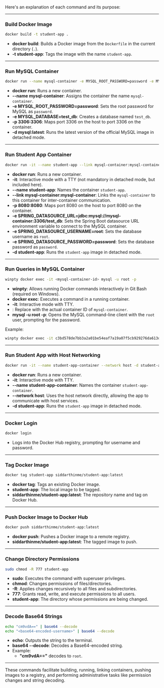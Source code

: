 Here's an explanation of each command and its purpose:

---

### **Build Docker Image**
```bash
docker build -t student-app .
```
- **docker build**: Builds a Docker image from the `Dockerfile` in the current directory (`.`).
- **-t student-app**: Tags the image with the name `student-app`.

---

### **Run MySQL Container**
```bash
docker run --name mysql-container -e MYSQL_ROOT_PASSWORD=password -e MYSQL_DATABASE=test_db -p 3306:3306 -d mysql:latest
```
- **docker run**: Runs a new container.
- **--name mysql-container**: Assigns the container the name `mysql-container`.
- **-e MYSQL_ROOT_PASSWORD=password**: Sets the root password for MySQL as `password`.
- **-e MYSQL_DATABASE=test_db**: Creates a database named `test_db`.
- **-p 3306:3306**: Maps port 3306 on the host to port 3306 on the container.
- **-d mysql:latest**: Runs the latest version of the official MySQL image in detached mode.

---

### **Run Student App Container**
```bash
docker run -it --name student-app --link mysql-container:mysql-container -p 8080:8080 -e SPRING_DATASOURCE_URL=jdbc:mysql://mysql-container:3306/test_db -e SPRING_DATASOURCE_USERNAME=root -e SPRING_DATASOURCE_PASSWORD=password -d student-app
```
- **docker run**: Runs a new container.
- **-it**: Interactive mode with a TTY (not mandatory in detached mode, but included here).
- **--name student-app**: Names the container `student-app`.
- **--link mysql-container:mysql-container**: Links the `mysql-container` to this container for inter-container communication.
- **-p 8080:8080**: Maps port 8080 on the host to port 8080 on the container.
- **-e SPRING_DATASOURCE_URL=jdbc:mysql://mysql-container:3306/test_db**: Sets the Spring Boot datasource URL environment variable to connect to the MySQL container.
- **-e SPRING_DATASOURCE_USERNAME=root**: Sets the database username as `root`.
- **-e SPRING_DATASOURCE_PASSWORD=password**: Sets the database password as `password`.
- **-d student-app**: Runs the `student-app` image in detached mode.

---

### **Run Queries in MySQL Container**
```bash
winpty docker exec -it <mysql-container-id> mysql -u root -p
```
- **winpty**: Allows running Docker commands interactively in Git Bash (required on Windows).
- **docker exec**: Executes a command in a running container.
- **-it**: Interactive mode with TTY.
- **<mysql-container-id>**: Replace with the actual container ID of `mysql-container`.
- **mysql -u root -p**: Opens the MySQL command-line client with the `root` user, prompting for the password.

Example:
```bash
winpty docker exec -it c3bd578de7bb3a2a01be54eaf7a19a07f5cb929276da613dde6693223d3e6df0 mysql -u root -p
```

---

### **Run Student App with Host Networking**
```bash
docker run -it --name student-app-container --network host -d student-app
```
- **docker run**: Runs a new container.
- **-it**: Interactive mode with TTY.
- **--name student-app-container**: Names the container `student-app-container`.
- **--network host**: Uses the host network directly, allowing the app to communicate with host services.
- **-d student-app**: Runs the `student-app` image in detached mode.

---

### **Docker Login**
```bash
docker login
```
- Logs into the Docker Hub registry, prompting for username and password.

---

### **Tag Docker Image**
```bash
docker tag student-app siddarthinme/student-app:latest
```
- **docker tag**: Tags an existing Docker image.
- **student-app**: The local image to be tagged.
- **siddarthinme/student-app:latest**: The repository name and tag on Docker Hub.

---

### **Push Docker Image to Docker Hub**
```bash
docker push siddarthinme/student-app:latest
```
- **docker push**: Pushes a Docker image to a remote registry.
- **siddarthinme/student-app:latest**: The tagged image to push.

---

### **Change Directory Permissions**
```bash
sudo chmod -R 777 student-app
```
- **sudo**: Executes the command with superuser privileges.
- **chmod**: Changes permissions of files/directories.
- **-R**: Applies changes recursively to all files and subdirectories.
- **777**: Grants read, write, and execute permissions to all users.
- **student-app**: The directory whose permissions are being changed.

---

### **Decode Base64 Strings**
```bash
echo "cm9vdA==" | base64 --decode
echo "<base64-encoded-username>" | base64 --decode
```
- **echo**: Outputs the string to the terminal.
- **base64 --decode**: Decodes a Base64-encoded string.
- Example:
  - **"cm9vdA=="** decodes to `root`.

--- 

These commands facilitate building, running, linking containers, pushing images to a registry, and performing administrative tasks like permission changes and string decoding.
